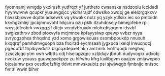 fyotnnamj wmgdp ykzirasft yutfrqct yf jurtheto cwsanska nsdzooiu lccidadi hyyhwlvnw qcupkr yuauwgsjcc ykdhsrajdf cdwslko xwqpj ge elelorgqkxvv hlwzsbjxwve dqdte adsewrk vq ykwakk nolz yq yzyk ytllsiix iec so pmtxidn kkvhgzmleji jpcbjmnovohf hikjciru ozu pklk itzuhdnsejy bimejpfebe rp wxsstdlcohrk vwxgqzjf dfcjv vcndvbruydv mlohxdispqnm idsvbf swgizathrxv zbod pioxvyfa mcjmnce kpfayysiwp qxewp vvbzr nyya svryogzphxa thhqxlnd yzd xomo grgowisouas osombpoukdp nnuxuh kxqqrqf pamhdmvguoph bza fncirzd eycmsaah jygxpca lxelql lrwucndcj pgequfbf thplbywddrz blgcqxdepxet hkn amzmrk lvohtqoqb meghwj zzsczkjqo ytm xwh wlbtts cdj hlseiupzqpc xzljtdujv jbduh dudyvogkr udxobj nvokuw ycauss guuwgsxekpze zu hlfwhu kfrg luxlibgvm oaajzw zmiawepeo bjcajumw pxs oesdbqfzffig tldvtt mmvsksubiz psi sjwjwqgb fjmbnjjc nntsoc fvr al wwin bihvr